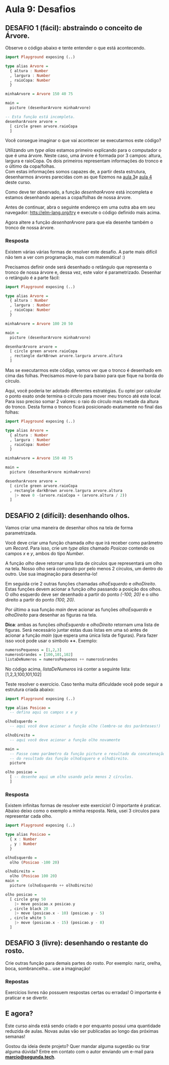 # Aula 9: Desafios

## DESAFIO 1 (fácil): abstraindo o conceito de Árvore.

Observe o código abaixo e tente entender o que está acontecendo.

```haskell
import Playground exposing (..)

type alias Arvore =
  { altura : Number 
  , largura : Number
  , raioCopa: Number
  }

minhaArvore = Arvore 150 40 75

main =
  picture (desenharArvore minhaArvore)

-- Esta função está incompleta.
desenharArvore arvore =
  [ circle green arvore.raioCopa
  ]
```

Você consegue imaginar o que vai acontecer se executarmos este código?

Utilizando um *type alias* estamos primeiro explicando para o
computador o que é uma árvore. Neste caso, uma árvore é formada
por 3 campos: altura, largura e raioCopa. Os dois primeiros
representam informações do tronco e o último da copa/folhas.  
Com estas informações somos capazes de, a partir desta estrutura,
desenharmos árvores parecidas com as que fizemos na
<a href="./aula_3_desafios_respostas.html">aula 3</a>e 
<a href="./aula_4.html">aula 4</a> deste curso.

Como deve ter observado, a função _desenharArvore_ está incompleta e
estamos desenhando apenas a copa/folhas de nossa árvore.

Antes de continuar, abra o seguinte endereço em uma
outra aba em seu navegador:
<a href='https://elm-lang.org/try' target='_blank'>htts://elm-lang.org/try</a>
e execute o código definido mais acima.

Agora altere a função _desenharArvore_ para que ela desenhe também
o tronco de nossa árvore.

### Resposta

Existem várias várias formas de resolver este desafio. A parte mais difícil
não tem a ver com programação, mas com matemática! :)

Precisamos definir onde será desenhado o retângulo que representa o tronco
de nossa árvore e, dessa vez, este valor é parametrizado. Desenhar o
retângulo é a parte fácil:

```haskell
import Playground exposing (..)

type alias Arvore =
  { altura : Number 
  , largura : Number
  , raioCopa: Number
  }

minhaArvore = Arvore 100 20 50

main =
  picture (desenharArvore minhaArvore)

desenharArvore arvore =
  [ circle green arvore.raioCopa
  , rectangle darkBrown arvore.largura arvore.altura
  ]
```

Mas se executarmos este código, vamos ver que o tronco é desenhado
em cima das folhas. Precisamos move-lo para baixo para que fique
na borda do círculo.

Aqui, você poderia ter adotado diferentes estratégias. Eu optei por
calcular o ponto exato onde termina o círculo para mover meu
tronco até este local. Para isso preciso somar 2 valores: o raio do
círculo mais metade da altura do tronco. Desta forma o tronco
ficará posicionado exatamente no final das folhas:

```haskell
import Playground exposing (..)

type alias Arvore =
  { altura : Number 
  , largura : Number
  , raioCopa: Number
  }

minhaArvore = Arvore 150 40 75

main =
  picture (desenharArvore minhaArvore)

desenharArvore arvore =
  [ circle green arvore.raioCopa
  , rectangle darkBrown arvore.largura arvore.altura
    |> move 0 -(arvore.raioCopa + (arvore.altura / 2))
  ]
```

## DESAFIO 2 (difícil): desenhando olhos.

Vamos criar uma maneira de desenhar olhos na tela de forma parametrizada.  

Você deve criar uma função chamada *olho* que irá receber como
parâmetro um *Record*. Para isso, crie um *type alias* chamado *Posicao* 
contendo os campos *x* e *y*, ambos do tipo *Number*.  

A função *olho* deve retornar uma lista de círculos que representará
um olho na tela. Nosso olho será composto por pelo menos 2 círculos,
um dentro do outro. Use sua imaginação para desenha-lo!

Em seguida crie 2 outras funções chamadas *olhoEsquerdo* e *olhoDireito*.
Estas funções devem acionar a função *olho* passando a posição dos
olhos. O olho esquerdo deve ser desenhado a partir do ponto _(-100, 20)_ e o
olho direito a partir do ponto _(100, 20)_.

Por último a sua função *main* deve acionar as funções *olhoEsquerdo* e
*olhoDireito* para desenhar as figuras na tela.

**Dica**: ambas as funções *olhoEsquerdo* e *olhoDireito* retornam uma
lista de figuras. Será necessário juntar estas duas listas em uma só
antes de acionar a função *main* (que espera uma única lista de figuras).
Para fazer isso você pode usar o simbolo **++**. Exemplo: 

```haskell
numerosPequenos = [1,2,3]
numerosGrandes = [100,101,102]
listaDeNumeros = numerosPequenos ++ numerosGrandes

```
No código acima, *listaDeNumeros* irá conter a seguinte lista: [1,2,3,100,101,102]

Teste resolver o exercício. Caso tenha muita dificuldade você pode seguir
a estrutura criada abaixo:

```haskell
import Playground exposing (..)

type alias Posicao =
  -- defina aqui os campos x e y

olhoEsquerdo = 
  -- aqui você deve acionar a função olho (lembre-se dos parânteses!)

olhoDireito =
  -- aqui você deve acionar a função olho novamente

main =
  -- Passe como parâmetro da função picture o resultado da concatenação 
  -- do resultado das função olhoEsquero e olhoDireito.
  picture

olho posicao =
  [ -- desenhe aqui um olho usando pelo menos 2 círculos.
  ]
```

### Resposta

Existem infinitas formas de resolver este exercício! O importante
é praticar. Abaixo deixo como o exemplo a minha resposta. Nela, usei
3 círculos para representar cada olho.  

```haskell
import Playground exposing (..)

type alias Posicao =
  { x : Number
  , y : Number
  }

olhoEsquerdo = 
  olho (Posicao -100 20)

olhoDireito =
  olho (Posicao 100 20)
main =
  picture (olhoEsquerdo ++ olhoDireito)

olho posicao =
  [ circle gray 50 
    |> move posicao.x posicao.y
  , circle black 20
    |> move (posicao.x - 10) (posicao.y - 5)
  , circle white 5
    |> move (posicao.x - 15) (posicao.y - 8)
  ]
```

## DESAFIO 3 (livre): desenhando o restante do rosto.

Crie outras função para demais partes do rosto. Por exemplo: nariz, orelha,
boca, sombrancelha... use a imaginação!

### Repostas

Exercícios livres não possuem respostas certas ou erradas!
O importante é praticar e se divertir.

## E agora?

Este curso ainda está sendo criado e por enquanto possui uma quantidade
reduzida de aulas. Novas aulas vão ser publicadas ao longo das
próximas semanas!

Gostou da ideia deste projeto? Quer mandar alguma sugestão ou tirar
alguma dúvida? Entre em contato com o autor enviando um e-mail para
**marcio@segunda.tech**.
